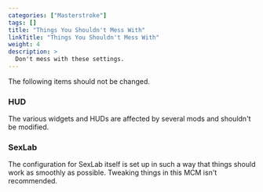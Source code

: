 ```yaml
---
categories: ["Masterstroke"]
tags: [] 
title: "Things You Shouldn't Mess With"
linkTitle: "Things You Shouldn't Mess With"
weight: 4
description: >
  Don't mess with these settings.
---
```


The following items should not be changed.

### HUD
The various widgets and HUDs are affected by several mods and shouldn't be modified.

### SexLab
The configuration for SexLab itself is set up in such a way that things should work as smoothly as possible. Tweaking things in this MCM isn't recommended.